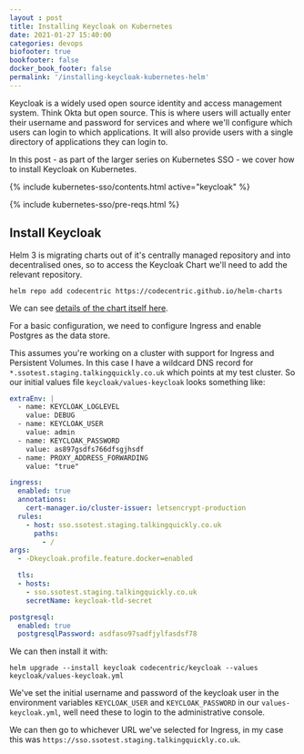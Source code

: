 ```yaml
---
layout : post
title: Installing Keycloak on Kubernetes
date: 2021-01-27 15:40:00
categories: devops
biofooter: true
bookfooter: false
docker_book_footer: false
permalink: '/installing-keycloak-kubernetes-helm'
---
```


Keycloak is a widely used open source identity and access management system. Think Okta but open source. This is where users will actually enter their username and password for services and where we'll configure which users can login to which applications. It will also provide users with a single directory of applications they can login to.

In this post - as part of the larger series on Kubernetes SSO - we cover how to install Keycloak on Kubernetes.

<!--more-->

{% include kubernetes-sso/contents.html active="keycloak" %}


{% include kubernetes-sso/pre-reqs.html %}

## Install Keycloak

Helm 3 is migrating charts out of it's centrally managed repository and into decentralised ones, so to access the Keycloak Chart we'll need to add the relevant repository.

```
helm repo add codecentric https://codecentric.github.io/helm-charts
```

We can see [details of the chart itself here](https://github.com/codecentric/helm-charts/tree/master/charts/keycloak).

For a basic configuration, we need to configure Ingress and enable Postgres as the data store. 

This assumes you're working on a cluster with support for Ingress and Persistent Volumes. In this case I have a wildcard DNS record for `*.ssotest.staging.talkingquickly.co.uk` which points at my test cluster. So our initial values file `keycloak/values-keycloak` looks something like:

```yaml
extraEnv: |
  - name: KEYCLOAK_LOGLEVEL
    value: DEBUG
  - name: KEYCLOAK_USER
    value: admin
  - name: KEYCLOAK_PASSWORD
    value: as897gsdfs766dfsgjhsdf
  - name: PROXY_ADDRESS_FORWARDING
    value: "true"

ingress:
  enabled: true
  annotations:
    cert-manager.io/cluster-issuer: letsencrypt-production
  rules:
    - host: sso.ssotest.staging.talkingquickly.co.uk
      paths:
        - /
args:
  - -Dkeycloak.profile.feature.docker=enabled

  tls:
  - hosts:
    - sso.ssotest.staging.talkingquickly.co.uk
    secretName: keycloak-tld-secret

postgresql:
  enabled: true
  postgresqlPassword: asdfaso97sadfjylfasdsf78
```

We can then install it with:

```
helm upgrade --install keycloak codecentric/keycloak --values keycloak/values-keycloak.yml
```

We've set the initial username and password of the keycloak user in the environment variables `KEYCLOAK_USER` and `KEYCLOAK_PASSWORD` in our `values-keycloak.yml`, well need these to login to the administrative console.

We can then go to whichever URL we've selected for Ingress, in my case this was `https://sso.ssotest.staging.talkingquickly.co.uk`.